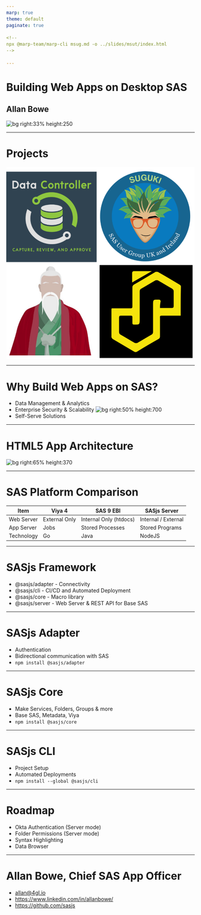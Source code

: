 ```yaml
---
marp: true
theme: default
paginate: true

<!--
npx @marp-team/marp-cli msug.md -o ../slides/msut/index.html
-->

---
```

<!-- header: ![h:5em](../img/msug.png)-->

# Building Web Apps on Desktop SAS
## Allan Bowe

![bg right:33% height:250](https://datacontroller.io/wp-content/uploads/2020/10/abow.png)

---

# Projects

![bg right:55% height:670](../diagrams/contributions.svg)

---
# Why Build Web Apps on SAS?

- Data Management & Analytics
- Enterprise Security & Scalability
![bg right:50% height:700](https://algorithmia.com/blog/wp-content/uploads/2019/10/Jira_workflow_animation.gif)
- Self-Serve Solutions


---


# HTML5 App Architecture

![bg right:65% height:370 ](https://sasjs.io/img/architecture.png)

---


# SAS Platform Comparison

|Item|Viya 4 | SAS 9 EBI | SASjs Server|
|---|---|---|---|
|Web Server|External Only| Internal Only (htdocs)| Internal / External|
|App Server|Jobs|Stored Processes|Stored Programs|
|Technology|Go|Java|NodeJS|

---
# SASjs Framework

- @sasjs/adapter - Connectivity
- @sasjs/cli - CI/CD and Automated Deployment
- @sasjs/core - Macro library
- @sasjs/server - Web Server & REST API for Base SAS

<!-- TRANSCRIPT
SASjs lets you build on one platform and deploy to 3
-->

---
# SASjs Adapter

- Authentication
- Bidirectional communication with SAS
- `npm install @sasjs/adapter`

<!-- TRANSCRIPT
The adapter handles SAS Logon authentication and all the back and forth between the frontend app and the backend SAS server.  It can be installed locally in an NPM project, or directly in any web app with a script tag.
-->
---
# SASjs Core

- Make Services, Folders, Groups & more
- Base SAS, Metadata, Viya
- `npm install @sasjs/core`

<!-- TRANSCRIPT
Over 100 utility macros to accelerate app development at the backend, whether that's standalone SAS, SAS 9 or Viya.
It can be installed locally in a GIT project and version locked with NPM, included directly from the git repo in a SAS session, or deployed in a more traditional way using SASAUTOs.
-->



---
# SASjs CLI

- Project Setup
- Automated Deployments
- `npm install --global @sasjs/cli`

<!-- TRANSCRIPT
The CLI provides an opinionated project setup and a set of easy to use commands for handling common deployment tasks. It needs to be installed globally in order to be available in your preferred shell window.
-->


---
# Roadmap

- Okta Authentication (Server mode)
- Folder Permissions (Server mode)
- Syntax Highlighting
- Data Browser

---
<!-- header: ![h:6em](https://sasjs.io/img/js-logo700x389.png)-->

# Allan Bowe, Chief SAS App Officer

- allan@4gl.io
- https://www.linkedin.com/in/allanbowe/
- https://github.com/sasjs

